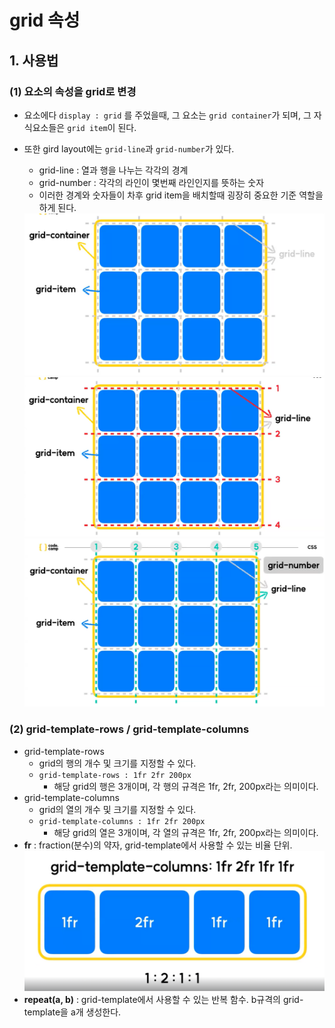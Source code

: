 # grid 속성
## 1. 사용법
### (1) 요소의 속성을 grid로 변경
- 요소에다 `display : grid` 를 주었을때, 그 요소는 `grid container`가 되며, 그 자식요소들은 `grid item`이 된다.
- 또한 gird layout에는 `grid-line`과 `grid-number`가 있다.
    - grid-line : 열과 행을 나누는 각각의 경계
    - grid-number : 각각의 라인이 몇번째 라인인지를 뜻하는 숫자
    - 이러한 경계와 숫자들이 차후 grid item을 배치할때 굉장히 중요한 기준 역할을 하게 된다.

    <img src="../img/GridLayout/5.png">
    <img src="../img/GridLayout/6.png">
    <img src="../img/GridLayout/7.png">

### (2) grid-template-rows / grid-template-columns
- grid-template-rows
    - grid의 행의 개수 및 크기를 지정할 수 있다.
    - `grid-template-rows : 1fr 2fr 200px`
        - 해당 grid의 행은 3개이며, 각 행의 규격은 1fr, 2fr, 200px라는 의미이다.
- grid-template-columns
    - grid의 열의 개수 및 크기를 지정할 수 있다.
    - `grid-template-columns : 1fr 2fr 200px`
        - 해당 grid의 열은 3개이며, 각 열의 규격은 1fr, 2fr, 200px라는 의미이다.
- **fr** : fraction(분수)의 약자, grid-template에서 사용할 수 있는 비율 단위.
    <img src="../img/GridLayout/8.png">
- **repeat(a, b)** : grid-template에서 사용할 수 있는 반복 함수. b규격의 grid-template을 a개 생성한다.

